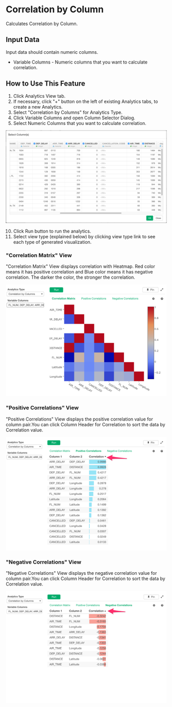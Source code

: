 # Correlation by Column

Calculates Correlation by Column.

## Input Data
Input data should contain numeric columns.

  * Variable Columns - Numeric columns that you want to calculate correlation.

## How to Use This Feature
1. Click Analytics View tab.
2. If necessary, click "+" button on the left of existing Analytics tabs, to create a new Analytics.
3. Select "Correlation by Columns" for Analytics Type.
4. Click Variable Columns and open Column Selector Dialog.
5. Select Numeric Columns that you want to calculate correlation.

![](images/cor_by_column_selection_dialog.png)

10. Click Run button to run the analytics.
11. Select view type (explained below) by clicking view type link to see each type of generated visualization.

### "Correlation Matrix" View
"Correlation Matrix" View displays correlation with Heatmap. Red color means it has positive correlation and Blue color means it has negative correlation. The darker the color, the stronger the correlation.

![](images/cor_by_column_matrix.png)

### "Positive Correlations" View
"Positive Correlations" View displays the positive correlation value for column pair.You can click Column Header for Correlation to sort the data by Correlation value.

![](images/cor_by_column_positive.png)

### "Negative Correlations" View
"Negative Correlations" View displays the negative correlation value for column pair.You can click Column Header for Correlation to sort the data by Correlation value.

![](images/cor_by_colun_negative.png)

